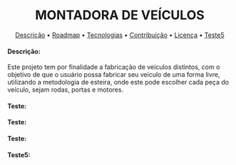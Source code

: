 <h1 align="center">MONTADORA DE VEÍCULOS</h1>

<p align="center">
 <a href="#objetivo">Descrição</a> •
 <a href="#roadmap">Roadmap</a> • 
 <a href="#tecnologias">Tecnologias</a> • 
 <a href="#contribuicao">Contribuição</a> • 
 <a href="#licenc-a">Licença</a> • 
 <a href="#autor">Teste5</a>
</p>

<h4>Descrição:</h4>
Este projeto tem por finalidade a fabricação de veículos distintos, com o objetivo de que o usuário possa fabricar seu veículo de uma forma livre, utilizando a metodologia de esteira, onde este pode escolher cada peça do veículo, sejam rodas, portas e motores.

<h4>Teste:</h4>
<h4>Teste:</h4>



<h4>Teste:</h4>








<h4>Teste5:</h4>
